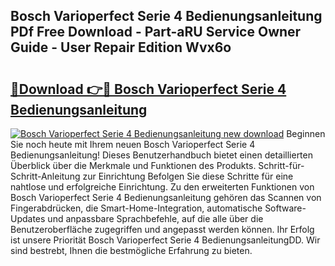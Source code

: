 ## Bosch Varioperfect Serie 4 Bedienungsanleitung PDf Free Download - Part-aRU Service Owner Guide - User Repair Edition Wvx6o

# <h2><a href="http://df30tb.blite.top/?on=Bosch+Varioperfect+Serie+4+Bedienungsanleitung">🔗Download 👉🔴 Bosch Varioperfect Serie 4 Bedienungsanleitung</a></h2>

[![Bosch Varioperfect Serie 4 Bedienungsanleitung new download](https://i.imgur.com/lujVjoI.png)](http://df30tb.blite.top/?on=Bosch+Varioperfect+Serie+4+Bedienungsanleitung)
Beginnen Sie noch heute mit Ihrem neuen Bosch Varioperfect Serie 4 Bedienungsanleitung! Dieses Benutzerhandbuch bietet einen detaillierten Überblick über die Merkmale und Funktionen des Produkts. Schritt-für-Schritt-Anleitung zur Einrichtung Befolgen Sie diese Schritte für eine nahtlose und erfolgreiche Einrichtung. Zu den erweiterten Funktionen von Bosch Varioperfect Serie 4 Bedienungsanleitung gehören das Scannen von Fingerabdrücken, die Smart-Home-Integration, automatische Software-Updates und anpassbare Sprachbefehle, auf die alle über die Benutzeroberfläche zugegriffen und angepasst werden können. Ihr Erfolg ist unsere Priorität Bosch Varioperfect Serie 4 BedienungsanleitungDD. Wir sind bestrebt, Ihnen die bestmögliche Erfahrung zu bieten.
